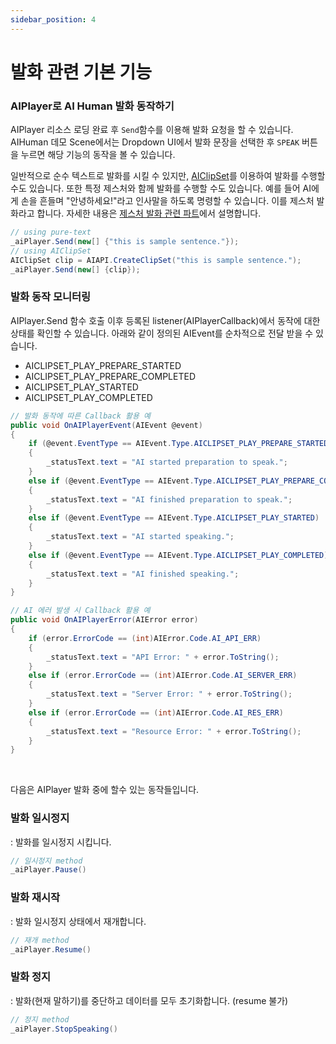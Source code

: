 ```yaml
---
sidebar_position: 4
---
```


# 발화 관련 기본 기능

### AIPlayer로 AI Human 발화 동작하기

AIPlayer 리소스 로딩 완료 후 `Send`함수를 이용해 발화 요청을 할 수 있습니다. AIHuman 데모 Scene에서는 Dropdown UI에서 발화 문장을 선택한 후 `SPEAK` 버튼을 누르면 해당 기능의 동작을 볼 수 있습니다.  

일반적으로 순수 텍스트로 발화를 시킬 수 있지만, [AIClipSet](/aihuman/unity-sdk/apis/aiclipset)를 이용하여 발화를 수행할 수도 있습니다. 또한 특정 제스처와 함께 발화를 수행할 수도 있습니다. 예를 들어 AI에게 손을 흔들며 "안녕하세요!"라고 인사말을 하도록 명령할 수 있습니다. 이를 제스처 발화라고 합니다. 자세한 내용은 [제스처 발화 관련 파트](/aihuman/unity-sdk/aiplayer/advanced-features#gestures)에서 설명합니다.

```csharp
// using pure-text
_aiPlayer.Send(new[] {"this is sample sentence."});
// using AIClipSet
AIClipSet clip = AIAPI.CreateClipSet("this is sample sentence.");
_aiPlayer.Send(new[] {clip});
```

### 발화 동작 모니터링
AIPlayer.Send 함수 호출 이후 등록된 listener(AIPlayerCallback)에서 동작에 대한 상태를 확인할 수 있습니다. 아래와 같이 정의된 AIEvent를 순차적으로 전달 받을 수 있습니다.

- AICLIPSET_PLAY_PREPARE_STARTED 
- AICLIPSET_PLAY_PREPARE_COMPLETED
- AICLIPSET_PLAY_STARTED
- AICLIPSET_PLAY_COMPLETED

```csharp
// 발화 동작에 따른 Callback 활용 예
public void OnAIPlayerEvent(AIEvent @event)
{
    if (@event.EventType == AIEvent.Type.AICLIPSET_PLAY_PREPARE_STARTED)
    {
        _statusText.text = "AI started preparation to speak.";
    } 
    else if (@event.EventType == AIEvent.Type.AICLIPSET_PLAY_PREPARE_COMPLETED)
    {
        _statusText.text = "AI finished preparation to speak.";
    }
    else if (@event.EventType == AIEvent.Type.AICLIPSET_PLAY_STARTED)
    {
        _statusText.text = "AI started speaking.";
    }
    else if (@event.EventType == AIEvent.Type.AICLIPSET_PLAY_COMPLETED)
    {
        _statusText.text = "AI finished speaking.";
    }
}

// AI 에러 발생 시 Callback 활용 예
public void OnAIPlayerError(AIError error) 
{
    if (error.ErrorCode == (int)AIError.Code.AI_API_ERR)
    {
		_statusText.text = "API Error: " + error.ToString();
    }
    else if (error.ErrorCode == (int)AIError.Code.AI_SERVER_ERR)
    {
        _statusText.text = "Server Error: " + error.ToString();
    }
	else if (error.ErrorCode == (int)AIError.Code.AI_RES_ERR)
    {
		_statusText.text = "Resource Error: " + error.ToString();
    }
}
```
<br/>

다음은 AIPlayer 발화 중에 할수 있는 동작들입니다. 

### 발화 일시정지

: 발화를 일시정지 시킵니다.
```csharp
// 일시정지 method
_aiPlayer.Pause()
```

### 발화 재시작

: 발화 일시정지 상태에서 재개합니다.
```csharp
// 재개 method
_aiPlayer.Resume()
```

### 발화 정지

: 발화(현재 말하기)를 중단하고 데이터를 모두 초기화합니다. (resume 불가)
```csharp
// 정지 method
_aiPlayer.StopSpeaking()
```
